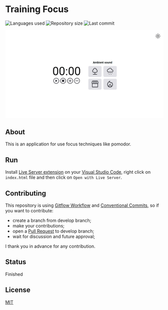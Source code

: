 # Training Focus

![Languages used](https://img.shields.io/github/languages/count/isadfrn/training-focus?style=flat-square)
![Repository size](https://img.shields.io/github/repo-size/isadfrn/training-focus?style=flat-square)
![Last commit](https://img.shields.io/github/last-commit/isadfrn/training-focus?style=flat-square)

![](./assets/img/demo.gif)

## About

This is an application for use focus techniques like pomodor.

## Run

Install [Live Server extension](https://marketplace.visualstudio.com/items?itemName=ritwickdey.LiveServer) on your [Visual Studio Code](https://code.visualstudio.com/), right click on `index.html` file and then click on `Open with Live Server`.

## Contributing

This repository is using [Gitflow Workflow](https://www.atlassian.com/git/tutorials/comparing-workflows/gitflow-workflow) and [Conventional Commits](https://www.conventionalcommits.org/en/v1.0.0/), so if you want to contribute:

- create a branch from develop branch;
- make your contributions;
- open a [Pull Request](https://docs.github.com/en/pull-requests/collaborating-with-pull-requests/proposing-changes-to-your-work-with-pull-requests/creating-a-pull-request) to develop branch;
- wait for discussion and future approval;

I thank you in advance for any contribution.

## Status

Finished

## License

[MIT](./LICENSE)
